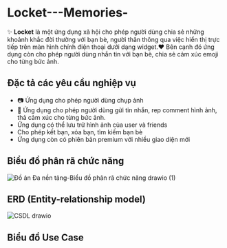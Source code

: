 # Locket---Memories-
✨ **Locket** là một ứng dụng xã hội cho phép người dùng chia sẻ những khoảnh khắc đời thường với bạn bè, người thân thông qua việc hiển thị trực tiếp trên màn hình chính điện thoại dưới dạng widget.❤️
Bên cạnh đó ứng dụng còn cho phép người dùng nhắn tin với bạn bè, chia sẻ cảm xúc emoji cho từng bức ảnh.

## Đặc tả các yêu cầu nghiệp vụ
- 📷 Ứng dụng cho phép người dùng chụp ảnh
- 💬 Ứng dụng cho phép người dùng gửi tin nhắn, rep comment hình ảnh, thả cảm xúc cho từng bức ảnh.
- Ứng dụng có thể lưu trữ hình ảnh của user và friends
- Cho phép kết bạn, xóa bạn, tìm kiếm bạn bè
- Ứng dụng còn có phiên bản premium với nhiều giao diện mới 

## Biểu đồ phân rã chức năng
![Đồ án Đa nền tảng-Biểu đồ phân rã chức năng drawio (1)](https://github.com/user-attachments/assets/e1219f3c-dc4b-4ded-b4e5-2395247fa741)

## ERD (Entity-relationship model)
![CSDL drawio](https://github.com/user-attachments/assets/5a9c7f83-6781-43aa-94b8-581b93e08e4f)

## Biểu đồ Use Case
